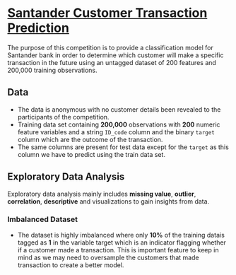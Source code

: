 # [Santander Customer Transaction Prediction](https://www.kaggle.com/c/santander-customer-transaction-prediction)

The purpose of this competition is to provide a classification model for Santander bank in order to determine which customer will make a specific transaction in the future using an untagged dataset of 200 features and 200,000 training observations.


## **Data**
- The data is anonymous with no customer details been revealed to the participants of the competition.
- Training data set containing **200,000** observations with **200** numeric feature variables and a string `ID_code` column and the binary `target` column which are the outcome of the transaction.   
- The same columns are present for test data except for the `target` as this column we have to predict using the train data set.

## **Exploratory Data Analysis**
Exploratory data analysis mainly includes **missing value**, **outlier**, **correlation**, **descriptive** and visualizations to gain insights from data.


### Imbalanced Dataset
- The dataset is highly imbalanced where only **10%** of the training datais tagged as **1** in the variable target which is an indicator flagging whether if a customer made a transaction. This is important feature to keep in mind as we may need to oversample the customers that made transaction to create a better model.  
 
